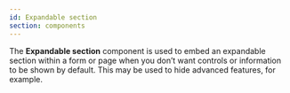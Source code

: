 ```yaml
---
id: Expandable section
section: components
---
```

The **Expandable section** component is used to embed an expandable section within a form or page when you don’t want controls or information to be shown by default. This may be used to hide advanced features, for example.

